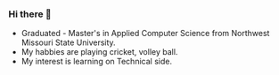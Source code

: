 ### Hi there 👋


* Graduated - Master's in Applied Computer Science from Northwest Missouri State University.
* My habbies are playing cricket, volley ball.
* My interest is learning on Technical side.


